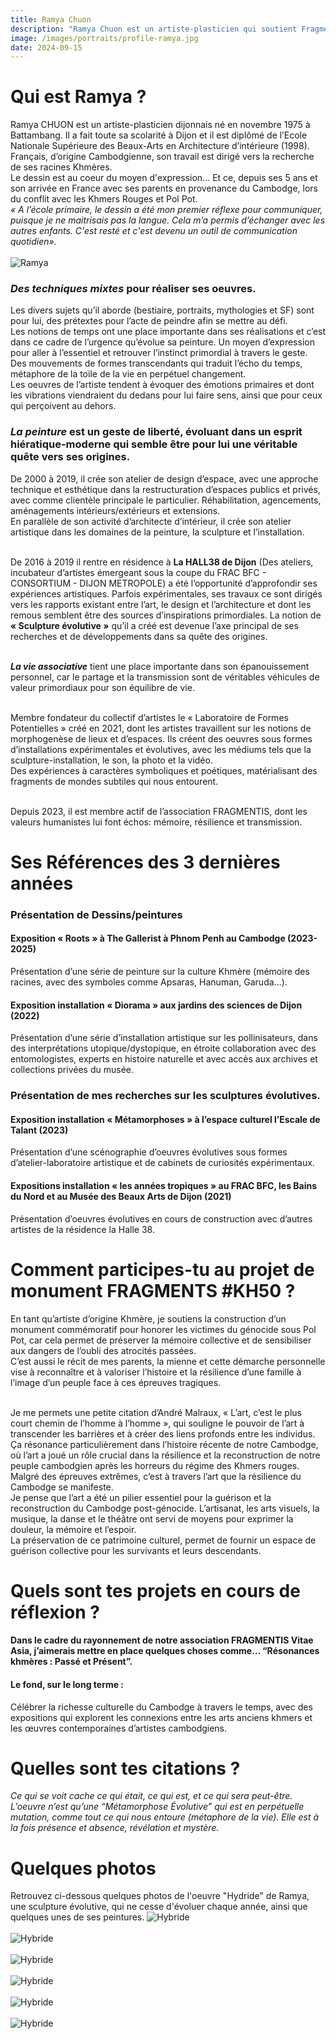 ```yaml
---
title: Ramya Chuon
description: "Ramya Chuon est un artiste-plasticien qui soutient Fragmentis Vitae Asia depuis sa fondation. L’une de ses illustrations sera à retrouver sur le monument de commémoration. Découvrons son portrait à l'occasion de ce mois de septembre."
image: /images/portraits/profile-ramya.jpg
date: 2024-09-15
---
```


# Qui est Ramya ?

Ramya CHUON est un artiste-plasticien dijonnais né en novembre 1975 à Battambang. 
Il a fait toute sa scolarité à Dijon et il est diplômé de l’Ecole Nationale Supérieure des Beaux-Arts en Architecture d’intérieure (1998). Français, d’origine Cambodgienne, son travail est dirigé vers la recherche de ses racines Khmères.<br>
Le dessin est au coeur du moyen d'expression... Et ce, depuis ses 5 ans et son arrivée en France avec ses parents en provenance du Cambodge, lors du conflit avec les Khmers Rouges et Pol Pot.<br>
*« A l’école primaire, le dessin a été mon premier réflexe pour communiquer, puisque je ne maitrisais pas la langue. Cela m’a permis d’échanger avec les autres enfants. C'est resté et c'est devenu un outil de communication quotidien».*<br><br>
![Ramya](/images/portraits/profile-ramya.jpg)

### *Des techniques mixtes* pour réaliser ses oeuvres. 
Les divers sujets qu’il aborde (bestiaire, portraits, mythologies et SF) sont pour lui, des prétextes pour l’acte de peindre afin se mettre au défi.<br>
Les notions de temps ont une place importante dans ses réalisations et c’est dans ce cadre de l’urgence qu’évolue sa peinture. Un moyen d’expression pour aller à l’essentiel et retrouver l’instinct primordial à travers le geste. Des mouvements de formes transcendants qui traduit l’écho du temps, métaphore de la toile de la vie en perpétuel changement.<br>
Les oeuvres de l’artiste tendent à évoquer des émotions primaires et dont les vibrations viendraient du dedans pour lui faire sens, ainsi que pour ceux qui perçoivent au dehors.

### *La peinture* est un geste de liberté, évoluant dans un esprit hiératique-moderne qui semble être pour lui une véritable quête vers ses origines. 
De 2000 à 2019, il crée son atelier de design d’espace, avec une approche technique et esthétique dans la restructuration d’espaces publics et privés, avec comme clientèle principale le particulier. Réhabilitation, agencements, aménagements intérieurs/extérieurs et extensions.<br>
En parallèle de son activité d’architecte d’intérieur, il crée son atelier artistique dans les domaines de la peinture, la sculpture et l’installation.<br><br>

De 2016 à 2019 il rentre en résidence à **La HALL38 de Dijon** (Des ateliers, incubateur d’artistes émergeant sous la coupe du FRAC BFC - CONSORTIUM - DIJON METROPOLE) a été l’opportunité d’approfondir ses expériences artistiques. Parfois expérimentales, ses travaux ce sont dirigés vers les rapports existant entre l’art, le design et l’architecture et dont les remous semblent être des sources d’inspirations primordiales. La notion de **« Sculpture évolutive »** qu’il a créé est devenue l’axe principal de ses recherches et de développements dans sa quête des origines.<br><br>

***La vie associative*** tient une place importante dans son épanouissement personnel, car le partage et la transmission sont de véritables véhicules de valeur primordiaux pour son équilibre de vie.<br><br>

Membre fondateur du collectif d’artistes le « Laboratoire de Formes Potentielles » créé en 2021, dont les artistes travaillent sur les notions de morphogenèse de lieux et d’espaces. Ils créent des oeuvres sous formes d’installations expérimentales et évolutives, avec les médiums tels que la sculpture-installation, le son, la photo et la vidéo.<br>
Des expériences à caractères symboliques et poétiques, matérialisant des fragments de mondes subtiles qui nous entourent.<br><br>

Depuis 2023, il est membre actif de l’association FRAGMENTIS, dont les valeurs humanistes lui font échos: mémoire, résilience et transmission. 


# Ses Références des 3 dernières années

### Présentation de Dessins/peintures

#### Exposition « Roots » à The Gallerist à Phnom Penh au Cambodge (2023-2025)
Présentation d’une série de peinture sur la culture Khmère (mémoire des racines, avec des symboles comme Apsaras, Hanuman, Garuda…). 

#### Exposition installation « Diorama » aux jardins des sciences de Dijon (2022)
Présentation d’une série d’installation artistique sur les pollinisateurs, dans des interprétations utopique/dystopique, en étroite collaboration avec des entomologistes, experts en histoire naturelle et avec accès aux archives et collections privées du musée. 

### Présentation de mes recherches sur les sculptures évolutives.

#### Exposition installation « Métamorphoses » à l’espace culturel l’Escale de Talant (2023)
Présentation d’une scénographie d’oeuvres évolutives sous formes d’atelier-laboratoire artistique et de cabinets de curiosités expérimentaux. 

#### Expositions installation « les années tropiques » au FRAC BFC, les Bains du Nord et au Musée des Beaux Arts de Dijon (2021)
Présentation d’oeuvres évolutives en cours de construction avec d’autres artistes de la résidence la Halle 38. 

# Comment participes-tu au projet de monument FRAGMENTS #KH50 ?
En tant qu’artiste d’origine Khmère, je soutiens la construction d’un monument commémoratif pour honorer les victimes du génocide sous Pol Pot, car cela permet de préserver la mémoire collective et de sensibiliser aux dangers de l’oubli des atrocités passées.<br>
C’est aussi le récit de mes parents, la mienne et cette démarche personnelle vise à reconnaître et à valoriser l’histoire et la résilience d’une famille à l’image d’un peuple face à ces épreuves tragiques.<br><br>

Je me permets une petite citation d’André Malraux, « L’art, c’est le plus court chemin de l’homme à l’homme », qui souligne le pouvoir de l’art à transcender les barrières et à créer des liens profonds entre les individus. Ça résonance particulièrement dans l’histoire récente de notre Cambodge, où l’art a joué un rôle crucial dans la résilience et la reconstruction de notre peuple cambodgien après les horreurs du régime des Khmers rouges.<br>
Malgré des épreuves extrêmes, c’est à travers l’art que la résilience du Cambodge se manifeste.<br>
Je pense que l’art a été un pilier essentiel pour la guérison et la reconstruction du Cambodge post-génocide. L’artisanat, les arts visuels, la musique, la danse et le théâtre ont servi de moyens pour exprimer la douleur, la mémoire et l’espoir.<br>
La préservation de ce patrimoine culturel, permet de fournir un espace de guérison collective pour les survivants et leurs descendants.

# Quels sont tes projets en cours de réflexion ?
#### Dans le cadre du rayonnement de notre association FRAGMENTIS Vitae Asia, j’aimerais mettre en place quelques choses comme… “Résonances khmères : Passé et Présent”.

#### Le fond, sur le long terme : 
Célébrer la richesse culturelle du Cambodge à travers le temps, avec des expositions qui explorent les connexions entre les arts anciens khmers et les œuvres contemporaines d’artistes cambodgiens.

# Quelles sont tes citations ?
*Ce qui se voit cache ce qui était, ce qui est, et ce qui sera peut-être. L’oeuvre n’est qu’une “Métamorphose Évolutive” qui est en perpétuelle mutation, comme tout ce qui nous entoure (métaphore de la vie). Elle est à la fois présence et absence, révélation et mystère.*

# Quelques photos
Retrouvez ci-dessous quelques photos de l'oeuvre "Hydride" de Ramya, une sculpture évolutive, qui ne cesse d'évoluer chaque année, ainsi que quelques unes de ses peintures.
![Hybride](/images/portraits/ramya-hybride-mosa.jpg)<br><br>
![Hybride](/images/portraits/ramya-peintures.jpg) <br><br>
![Hybride](/images/portraits/ramya-oeuvre1.jpg) <br><br>
![Hybride](/images/portraits/ramya-oeuvre2.jpg) <br><br>
![Hybride](/images/portraits/ramya-oeuvre3.jpg) <br><br>
![Hybride](/images/portraits/ramya-oeuvre4.jpg) <br><br>
